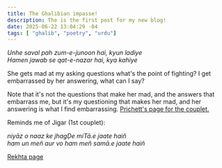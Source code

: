 ```yaml
---
title: The Ghalibian impasse!
description: The is the first post for my new blog!
date: 2025-06-22 13:04:29 -04
tags: [ "ghalib", "poetry", "urdu"]
---
```


_Unhe saval pah zum-e-junoon hai, kyun ladiye_ \
_Hamen jawab se qat-e-nazar hai, kya kahiye_

She gets mad at my asking questions what's the point of fighting?  I get
embarrassed by her answering, what can I say?

Note that it's not the questions that make her mad, and the answers that
embarrass me, but it's my questioning that makes her mad, and her answering is
what I find embarrassing.  [Prichett's page for the couplet.](https://franpritchett.com/00ghalib/201/201_07.html)

Reminds me of Jigar (1st couplet):

_niyāz o naaz ke jhagḌe miTā.e jaate haiñ_ \
_ham un meñ aur vo ham meñ samā.e jaate haiñ_

[Rekhta page](https://www.rekhta.org/ghazals/niyaaz-o-naaz-ke-jhagde-mitaae-jaate-hain-jigar-moradabadi-ghazals)
